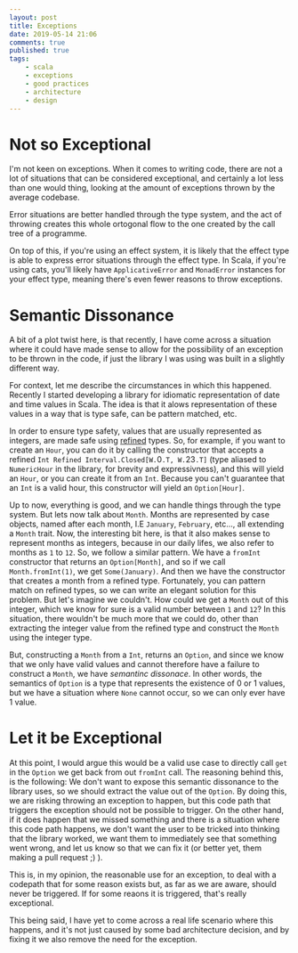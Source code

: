 ```yaml
---
layout: post
title: Exceptions
date: 2019-05-14 21:06
comments: true
published: true
tags:
    - scala
    - exceptions
    - good practices
    - architecture
    - design
---
```


# Not so Exceptional

I'm not keen on exceptions. When it comes to writing code, there are not a lot
of situations that can be considered exceptional, and certainly a lot less
than one would thing, looking at the amount of exceptions thrown by the
average codebase.

Error situations are better handled through the type system, and the act of
throwing creates this whole ortogonal flow to the one created by the call tree
of a programme.

On top of this, if you're using an effect system, it is likely that the effect
type is able to express error situations through the effect type. In Scala,
if you're using cats, you'll likely have `ApplicativeError` and `MonadError`
instances for your effect type, meaning there's even fewer reasons to throw
exceptions.

# Semantic Dissonance

A bit of a plot twist here, is that recently, I have come across a situation where
it could have made sense to allow for the possibility of an exception to be thrown
in the code, if just the library I was using was built in a slightly different
way.

For context, let me describe the circumstances in which this happened.
Recently I started developing a library for idiomatic representation of date
and time values in Scala. The idea is that it alows representation of these
values in a way that is type safe, can be pattern matched, etc.

In order to ensure type safety, values that are usually represented as
integers, are made safe using [refined](https://github.com/fthomas/refined)
types. So, for example, if you want to create an `Hour`, you can do it by
calling the constructor that accepts a refined `Int Refined Interval.Closed[W.`0`.T, W.`23`.T]`
(type aliased to `NumericHour` in the library, for brevity and expressivness),
and this will yield an `Hour`, or you can create it from an `Int`. Because you
can't guarantee that an `Int` is a valid hour, this constructor will yield an
`Option[Hour]`.

Up to now, everything is good, and we can handle things through the type
system. But lets now talk about `Month`. Months are represented by case
objects, named after each month, I.E `January`, `February`, etc..., all
extending a `Month` trait. Now, the interesting bit here, is that it also
makes sense to represent months as integers, because in our daily lifes, we
also refer to months as `1` to `12`. So, we follow a similar pattern. We have
a `fromInt` constructor that returns an `Option[Month]`, and so if we call
`Month.fromInt(1)`, we get `Some(January)`. And then we have the constructor
that creates a month from a refined type. Fortunately, you can pattern match
on refined types, so we can write an elegant solution for this problem. But
let's imagine we couldn't. How could we get a `Month` out of this integer,
which we know for sure is a valid number between `1` and `12`?
In this situation, there wouldn't be much more that we could do, other than
extracting the integer value from the refined type and construct the `Month`
using the integer type.

But, constructing a `Month` from a `Int`, returns an `Option`, and since we
know that we only have valid values and cannot therefore have a failure to
construct a `Month`, we have *semantinc dissonace*. In other words, the
semantics of `Option` is a type that represents the existence of 0 or 1
values, but we have a situation where `None` cannot occur, so we can only ever
have 1 value.

# Let it be Exceptional

At this point, I would argue this would be a valid use case to directly call
`get` in the `Option` we get back from out `fromInt` call. The reasoning
behind this, is the following:
We don't want to expose this semantic dissonance to the library uses, so we
should extract the value out of the `Option`. By doing this, we are risking
throwing an exception to happen, but this code path that triggers the exception
should not be possible to trigger. On the other hand, if it does happen that
we missed something and there is a situation where this code path happens, we
don't want the user to be tricked into thinking that the library worked, we
want them to immediately see that something went wrong, and let us know so
that we can fix it (or better yet, them making a pull request ;) ).

This is, in my opinion, the reasonable use for an exception, to deal with a
codepath that for some reason exists but, as far as we are aware, should never
be triggered. If for some reaons it is triggered, that's really exceptional. 

This being said, I have yet to come across a real life scenario where this
happens, and it's not just caused by some bad architecture decision, and by
fixing it we also remove the need for the exception.

